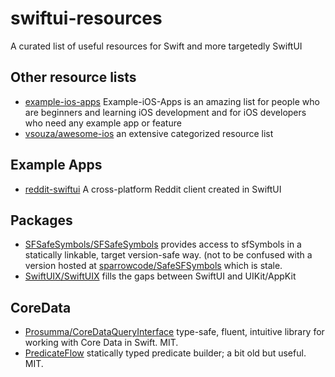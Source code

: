 # swiftui-resources
A curated list of useful resources for Swift and more targetedly SwiftUI

## Other resource lists

- [example-ios-apps](https://github.com/jogendra/example-ios-apps) Example-iOS-Apps is an amazing list for people who are beginners and learning iOS development and for iOS developers who need any example app or feature
- [vsouza/awesome-ios](https://github.com/vsouza/awesome-ios) an extensive categorized resource list

## Example Apps

- [reddit-swiftui](https://github.com/carson-katri/reddit-swiftui) A cross-platform Reddit client created in SwiftUI

## Packages

- [SFSafeSymbols/SFSafeSymbols](https://github.com/SFSafeSymbols/SFSafeSymbols) provides access to sfSymbols in a statically linkable, target version-safe way. (not to be confused with a version hosted at [sparrowcode/SafeSFSymbols](https://github.com/sparrowcode/SafeSFSymbols) which is stale.
- [SwiftUIX/SwiftUIX](https://github.com/SwiftUIX/SwiftUIX) fills the gaps between SwiftUI and UIKit/AppKit

## CoreData

- [Prosumma/CoreDataQueryInterface](https://github.com/prosumma/CoreDataQueryInterface) type-safe, fluent, intuitive library for working with Core Data in Swift. MIT.
- [PredicateFlow](https://github.com/andreadelfante/PredicateFlow) statically typed predicate builder; a bit old but useful. MIT.
